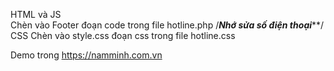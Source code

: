 HTML và JS	
Chèn vào Footer đoạn code trong file hotline.php
/*****Nhớ sửa số điện thoại*******/
CSS
Chèn vào style.css đoạn css trong file hotline.css

Demo trong https://namminh.com.vn

